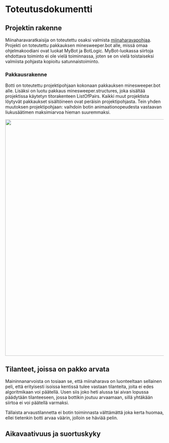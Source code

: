 # Toteutusdokumentti

## Projektin rakenne

Miinaharavaratkaisija on toteutettu osaksi valmista [miinaharavapohjaa](https://github.com/TiraLabra/minesweeper). Projekti on toteutettu pakkauksen minesweeper.bot alle, missä omaa ohjelmakoodiani ovat luokat MyBot ja BotLogic. MyBot-luokassa siirtoja ehdottava toiminto ei ole vielä toiminnassa, joten se on vielä toistaiseksi valmiista pohjasta kopioitu satunnaistoiminto.

### Pakkausrakenne

Botti on toteutettu projektipohjaan kokonaan pakkauksen minesweeper.bot alle. Lisäksi on luotu pakkaus minesweeper.structures, joka sisältää projektissa käytetyn titorakenteen ListOfPairs. Kaikki muut projektista löytyvät pakkaukset sisältöineen ovat peräisin projektipohjasta. Tein yhden muutoksen projektipohjaan: vaihdoin botin animaationopeudesta vastaavan liukusäätimen maksimiarvoa hieman suuremmaksi.

<img src="https://github.com/hackinen/Miinaharavaratkaisija/blob/master/dokumentaatio/misc/pakkaukset.png" width="750">


## Tilanteet, joissa on pakko arvata

Maininnanarvoista on tosiaan se, että miinaharava on luonteeltaan sellainen peli, että erityisesti isoissa kentissä tulee vastaan tilanteita, joita ei edes algoritmikaan voi päätellä. Usen siis joko heti alussa tai aivan lopussa päädytään tilanteeseen, jossa bottikin joutuu arvaamaan, sillä yhtäkään siirtoa ei voi päätellä varmaksi.

Tällaista arvaustilannetta ei botin toiminnasta välttämättä joka kerta huomaa, ellei tietenkin botti arvaa väärin, jolloin se häviää pelin.

## Aikavaativuus ja suortuskyky
